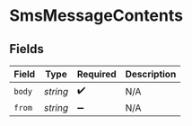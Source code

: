 # SmsMessageContents


## Fields

| Field              | Type               | Required           | Description        |
| ------------------ | ------------------ | ------------------ | ------------------ |
| `body`             | *string*           | :heavy_check_mark: | N/A                |
| `from`             | *string*           | :heavy_minus_sign: | N/A                |